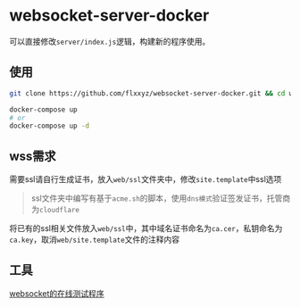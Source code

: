 # websocket-server-docker

可以直接修改`server/index.js`逻辑，构建新的程序使用。

## 使用

```sh
git clone https://github.com/flxxyz/websocket-server-docker.git && cd websocket-server-docker

docker-compose up
# or
docker-compose up -d
```

## wss需求

需要ssl请自行生成证书，放入`web/ssl`文件夹中，修改`site.template`中ssl选项

> ssl文件夹中编写有基于`acme.sh`的脚本，使用`dns模式`验证签发证书，托管商为`cloudflare`

将已有的ssl相关文件放入`web/ssl`中，其中域名证书命名为`ca.cer`，私钥命名为`ca.key`，取消`web/site.template`文件的注释内容


## 工具
[websocket的在线测试程序](https://websocket.buger.dev/)
